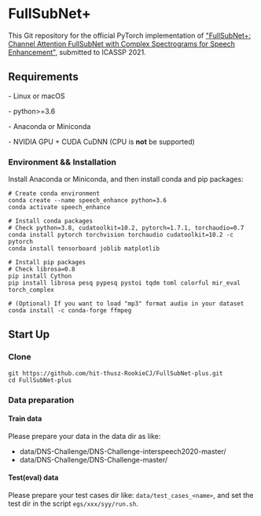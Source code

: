 # FullSubNet+

This Git repository for the official PyTorch implementation of ["FullSubNet+: Channel Attention FullSubNet with Complex Spectrograms for Speech Enhancement"](),  submitted to ICASSP 2021.





## Requirements

\- Linux or macOS 

\- python>=3.6

\- Anaconda or Miniconda

\- NVIDIA GPU + CUDA CuDNN (CPU is **not** be supported)



### Environment && Installation

Install Anaconda or Miniconda, and then install conda and pip packages:

```shell
# Create conda environment
conda create --name speech_enhance python=3.6
conda activate speech_enhance

# Install conda packages
# Check python=3.8, cudatoolkit=10.2, pytorch=1.7.1, torchaudio=0.7
conda install pytorch torchvision torchaudio cudatoolkit=10.2 -c pytorch
conda install tensorboard joblib matplotlib

# Install pip packages
# Check librosa=0.8
pip install Cython
pip install librosa pesq pypesq pystoi tqdm toml colorful mir_eval torch_complex

# (Optional) If you want to load "mp3" format audio in your dataset
conda install -c conda-forge ffmpeg
```



## Start Up

### Clone

```shell
git https://github.com/hit-thusz-RookieCJ/FullSubNet-plus.git
cd FullSubNet-plus
```



### Data preparation

#### Train data

Please prepare your data in the data dir as like:

- data/DNS-Challenge/DNS-Challenge-interspeech2020-master/
- data/DNS-Challenge/DNS-Challenge-master/

#### Test(eval) data

Please prepare your test cases dir like: `data/test_cases_<name>`, and set the test dir in the script `egs/xxx/syy/run.sh`.
